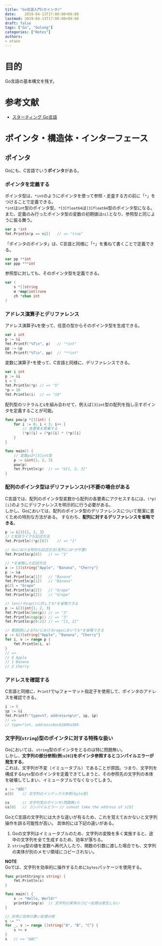 ```yaml
---
title: "Go言語入門(ポインタ)"
date:    2019-04-13T17:00:00+09:00
lastmod: 2019-04-13T17:00:00+09:00
draft: false
tags: ["Go", "Golang"]
categories: ["Notes"]
authors:
- otaon
---
```


# 目的
Go言語の基本構文を残す。

# 参考文献
- [スターティング Go言語](https://www.shoeisha.co.jp/book/detail/9784798142418)

# ポインタ・構造体・インターフェース
## ポインタ
Goにも、C言語でいう**ポインタ**がある。

### ポインタを定義する
ポインタ型は、`*int`のようにポインタを使って参照・走査する方の前に「`*`」をつけることで定義できる。  
`*int`は`int`型のポインタ型、`*[3]float64`は`[3]float64`型のポインタ型になる。  
また、定義のみ行ったポインタ型の変数の初期値は`nil`となり、参照型と同じように振る舞う。

```go
var p *int
fmt.Println(p == nil)	// => "true"
```

「ポインタのポインタ」は、C言語と同様に「`*`」を重ねて書くことで定義できる。

```go
var pp **int
var ppp ***int
```

参照型に対しても、そのポインタ型を定義できる。

```go
var (
	s *[]string
	m *map[int]rune
	ch *chan int
)
```

### アドレス演算子とデリファレンス
アドレス演算子`&`を使って、任意の型からそのポインタ型を生成できる。

```go
var i int
p := &i
fmt.Printf("%T\n", p)	// "*int"
pp := &p
fmt.Printf("%T\n", pp)	// "**int"
```

変数に演算子`*`を使って、C言語と同様に、デリファレンスできる。

```go
var i int
p := &i
i = 5
fmt.Println(*p)	// => "5"
*p = 10
fmt.Println(i)	// => "10"
```

配列型のリテラルと`&`を組み合わせて、例えば`[3]int`型の配列を指し示すポインタを定義することが可能。

```go
func pow(p *[3]int) {
	for i := 0; i < 3; i++ {
		// 各要素を累乗する
		(*p)[i] = (*p)[i] * (*p)[i]
	}
}

func main() {
	// 変数pは*[3]int型
	p := &int{1, 2, 3}
	pow(p)
	fmt.Println(p)	// => "&[1, 2, 3]"
}
```

### 配列のポインタ型はデリファレンス(`*`)不要の場合がある
C言語では、配列のポインタ型変数から配列の各要素にアクセスするには、`(*p)[i]`のようにデリファレンスを明示的に行う必要がある。  
しかし、Goにおいては、配列のポインタ型のデリファレンスについて簡潔に書くための特別な方法がある。
すなわち、**配列に対するデリファレンスを省略できる**。

```go
p := &[3]{1, 2, 3}
// C言語ライクな記述方法
fmt.Println((*p)[0])	// => "1"

// Goにおける特別な記述方法(配列には*が不要)
fmt.Println(p[0])	// => "1"

// *を省略した記述方法
a := [3]string{"Apple", "Banana", "Cherry"}
p := &a
fmt.Println(a[1])	// "Banana"
fmt.Println(p[1])	// "Banana"
p[2] = "Grape"
fmt.Println(a[2])	// "Grape"
fmt.Println(p[2])	// "Grape"

// len()やcap()に対しても*を省略できる
p := &[3]int{1, 2, 3}
fmt.Println(len(p))	// => "3"
fmt.Println(cap(p))	// => "3"
fmt.Println(p[0:2])	// => "[1, 2]"

// 範囲説によるforにおけるrageにおいても*を省略できる
p := &[3]string{"Apple", "Banana", "Cherry"}
for i, v := range p {
	fmt.Println(i, v)
}
// =>
// 0 Apple
// 1 Banana
// 2 Cherry
```

### アドレスを確認する
C言語と同様に、`Printf`で`%p`フォーマット指定子を使用して、ポインタのアドレスを確認できる。

```go
i := 5
ip := &i
fmt.Printf("type=%T, address=%p\n", ip, ip)
// =>
// type=*int, address=0xc82000a380
```

### 文字列(`string`)型のポインタに対する特殊な扱い
Goにおいては、`string`型のポインタをとるのは特に問題無い。  
しかし、**文字列の部分参照(例:`s[0]`)をポインタ参照するとコンパイルエラーが発生する**。  
これは、文字列が不変（イミュータブル）であることが原因。つまり、文字列を構成する`byte`型のポインタを定義できてしまうと、その参照先の文字列の本体を破壊してしまい、イミュータブルでなくなってしまう。  

```go
s := "ABC"
s[0]	// 文字列のインデックス参照(byte型)

&s		// 文字列型のポインタ(問題無い)
&s[0]	// コンパイルエラー // connot take the address of s[0]
```

GoとC言語の文字列には大きな違いが有るため、これを覚えておかないと文字列操作を誤る可能性が高い。
具体的には下記の違いがある。

1. Goの文字列はイミュータブルのため、文字列の変換を多く実施すると、途中の文字列を全て生成するため、効率が落ちる。
1. `string`型の値を変数へ再代入したり、関数の引数に渡した場合でも、文字列の実体が別のメモリ領域にコピーされない。

**NOTE**  
Goでは、文字列を効率的に操作するために`bytes`パッケージを使用する。

```go
func printString(s string) {
	fmt.Println(s)
}

func main() {
	s := "Hello, World!"
	printString(s)	// 文字列の実体のコピー処理は発生しない
}
```

```go
// 非常に効率の悪い処理の例
s := ""
for _, v := range []string{"A", "B", "C"} {
	s += v
}
s	// == "ABC"
```

